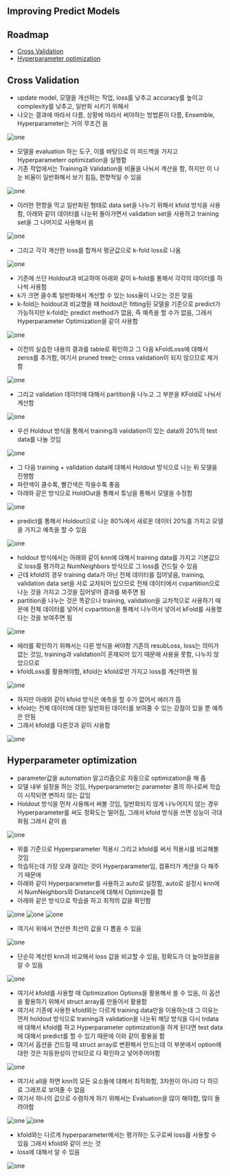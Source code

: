 ## Improving Predict Models

## Roadmap
- [Cross Validation](#Cross-Validation)
- [Hyperparameter optimization](#Hyperparameter-optimization)

## Cross Validation
- update model, 모델을 개선하는 작업, loss를 낮추고 accuracy를 높이고 complexity를 낮추고, 일반화 시키기 위해서
- 나오는 결과에 따라서 다름, 상황에 따라서 써야하는 방법론이 다름, Ensemble, Hyperparameter는 거의 무조건 씀

![one](/img/MachineLearning/Improving/one.png)

- 모델을 evaluation 하는 도구, 이를 바탕으로 이 피드백을 가지고 Hyperparameterr optimization을 실행함
- 기존 작업에서는 Training과 Validation을 비율을 나눠서 계산을 함, 하지만 이 나눈 비율이 일반화해서 보기 힘듬, 편향적일 수 있음

![one](/img/MachineLearning/Improving/two.png)

- 이러한 편향을 막고 일반화된 형태로 data set을 나누기 위해서 kfold 방식을 사용함, 아래와 같이 데이터를 나눈뒤 돌아가면서 validation set을 사용하고 training set을 그 나머지로 사용해서 씀

![one](/img/MachineLearning/Improving/three.png)

- 그리고 각각 계산한 loss를 합쳐서 평균값으로 k-fold loss로 나옴

![one](/img/MachineLearning/Improving/four.png)

- 기존에 쓰던 Holdout과 비교하여 아래와 같이 k-fold를 통해서 각각의 데이터를 하나씩 사용함
- k가 크면 클수록 일반화해서 계산할 수 있는 loss율이 나오는 것은 맞음
- k-fold는 holdout과 비교했을 때 holdout은 fitting된 모델을 기준으로 predict가 가능하지만 k-fold는 predict method가 없음, 즉 예측을 할 수가 없음, 그래서 Hyperparameter Optimization을 같이 사용함

![one](/img/MachineLearning/Improving/five.png)

- 이전의 실습한 내용의 결과를 table로 확인하고 그 다음 kFoldLoss에 대해서 zeros를 추가함, 여기서 pruned tree는 cross validation이 되지 않으므로 제거함

![one](/img/MachineLearning/Improving/six.png)

- 그리고 validation 데이터에 대해서 partition을 나누고 그 부분을 KFold로 나눠서 계산함

![one](/img/MachineLearning/Improving/seven.png)

- 우선 Holdout 방식을 통해서 training과 validation이 있는 data와 20%의 test data를 나눌 것임

![one](/img/MachineLearning/Improving/eight.png)

- 그 다음 training + validation data에 대해서 Holdout 방식으로 나눈 뒤 모델을 진행함
- 파란색이 클수록, 빨간색은 작을수록 좋음
- 아래와 같은 방식으로 HoldOut을 통해서 튜닝을 통해서 모델을 수정함

![one](/img/MachineLearning/Improving/nine.png)

- predict를 통해서 Holdout으로 나눈 80%에서 새로운 데이터 20%를 가지고 모델을 가지고 예측을 할 수 있음

![one](/img/MachineLearning/Improving/ten.png)

- holdout 방식에서는 아래와 같이 knn에 대해서 training data를 가지고 기본값으로 loss를 평가하고 NumNeighbors 방식으로 그 loss를 건드릴 수 있음
- 근데 kfold의 경우 training data가 아닌 전체 데이터를 집어넣음, training, validation data set을 서로 교차되어 있으므로 전체 데이터에서 cvpartition으로 나눈 것을 가지고 그것을 집어넣어 결과를 봐주면 됨
- partition을 나누는 것은 똑같으나 training, validation을 교차적으로 사용하기 때문에 전체 데이터를 넣어서 cvpartition을 통해서 나누어서 넣어서 kFold를 사용했다는 것을 보여주면 됨

![one](/img/MachineLearning/Improving/eleven.png)

- 에러를 확인하기 위해서는 다른 방식을 써야함 기존의 resubLoss, loss는 의미가 없는 것임, training과 validation이 혼재되어 있기 때문에 사용을 못함, 나누지 않았으므로
- kfoldLoss를 활용해야함, kfold는 kfold로만 가지고 loss를 계산하면 됨

![one](/img/MachineLearning/Improving/twelve.png)

- 하지만 아래와 같이 kfold 방식은 예측을 할 수가 없어서 에러가 뜸
- kfold는 전체 데이터에 대한 일반화된 데이터를 보여줄 수 있는 강점이 있을 뿐 예측은 안됨
- 그래서 kfold를 다른것과 같이 사용함

![one](/img/MachineLearning/Improving/thirteen.png)

## Hyperparameter optimization
- parameter값을 automation 알고리즘으로 자동으로 optimization을 해 줌
- 모델 내부 설정을 하는 것임, Hyperparameter는 parameter 중의 하나로써 학습이 시작되면 변하지 않는 값임
- Holdout 방식을 먼저 사용해서 써볼 것임, 일반화되지 않게 나누어지지 않는 경우 Hyperparameter를 써도 정확도는 떨어짐, 그래서 kfold 방식을 쓰면 성능이 극대화됨 그래서 같이 씀

![one](/img/MachineLearning/Improving/fourteen.png)

- 위를 기준으로 Hyperparameter 적용시 그리고 kfold를 써서 적용시를 비교해볼 것임
- 학습하는데 가장 오래 걸리는 것이 Hyperparameter임, 컴퓨터가 계산을 다 해주기 때문에
- 아래와 같이 Hyperparameter를 사용하고 auto로 설정함, auto로 설정시 knn에서 NumNeighbors와 Distance에 대해서 Optimize를 함
- 아래와 같은 방식으로 학습을 하고 최적의 값을 확인함

![one](/img/MachineLearning/Improving/fifteen.png)
![one](/img/MachineLearning/Improving/sixteen.png)
![one](/img/MachineLearning/Improving/seventeen.png)

- 여기서 위에서 연산한 최선의 값을 다 뽑을 수 있음

![one](/img/MachineLearning/Improving/eighteen.png)

- 단순히 계산한 knn과 비교해서 loss 값을 비교할 수 있음, 정확도가 더 높아졌음을 알 수 있음

![one](/img/MachineLearning/Improving/nineteen.png)

- 여기서 kfold를 사용할 때 Optimization Options을 활용해서 쓸 수 있음, 이 옵션을 활용하기 위해서 struct array를 만들어서 활용함
- 여기서 기존에 사용한 kfold와는 다르게 training data만을 이용하는데 그 이유는 먼저 holdout 방식으로 training과 validation을 나눈뒤 해당 방식을 다시 trdata에 대해서 kfold를 하고 Hyperparameter optimization을 하게 된다면 test data에 대해서 predict를 할 수 있기 때문에 이와 같이 활용을 함
- 여기서 옵션을 건드릴 때 struct array로 변환해서 만드는데 이 부분에서 option에 대한 것은 자동완성이 안되므로 다 확인하고 넣어주어야함

![one](/img/MachineLearning/Improving/twenty.png)

- 여기서 all을 하면 knn의 모든 요소들에 대해서 최적화함, 3차원이 아니라 다 하므로 그래프로 보여줄 수 없음
- 여기서 하나의 값으로 수렴하게 하기 위해서는 Evaluation을 많이 해야함, 많이 돌려야함

![one](/img/MachineLearning/Improving/twentyone.png)
![one](/img/MachineLearning/Improving/twentytwo.png)

- kfold와는 다르게 hyperparameter에서는 평가하는 도구로써 loss를 사용할 수 있음 그래서 kfold와 같이 쓰는 것
- loss에 대해서 알 수 있음

![one](/img/MachineLearning/Improving/twentythree.png)